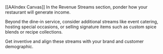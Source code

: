 [[AAIndex Canvas]]
In the Revenue Streams section, ponder how your restaurant will generate income.

Beyond the dine-in service, consider additional streams like event catering, hosting special occasions, or selling signature items such as custom spice blends or recipe collections.

Get inventive and align these streams with your brand and customer demographic.